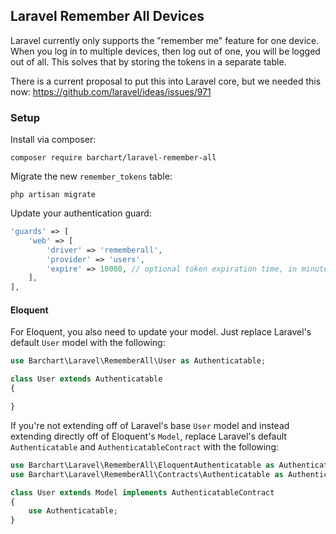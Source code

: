 ## Laravel Remember All Devices
Laravel currently only supports the "remember me" feature for one device. When you log in to multiple devices, then log out of one, you will be logged out of all. This solves that by storing the tokens in a separate table.

There is a current proposal to put this into Laravel core, but we needed this now: https://github.com/laravel/ideas/issues/971

### Setup
Install via composer:
```
composer require barchart/laravel-remember-all
```

Migrate the new `remember_tokens` table:
```
php artisan migrate
```

Update your authentication guard:
```php
'guards' => [
    'web' => [
        'driver' => 'rememberall',
        'provider' => 'users',
        'expire' => 10080, // optional token expiration time, in minutes (7 days is the default)
    ],
],
```

#### Eloquent
For Eloquent, you also need to update your model. Just replace Laravel's default `User` model with the following:
```php
use Barchart\Laravel\RememberAll\User as Authenticatable;

class User extends Authenticatable
{

}
```

If you're not extending off of Laravel's base `User` model and instead extending directly off of Eloquent's `Model`, replace Laravel's default `Authenticatable` and `AuthenticatableContract` with the following:
```php
use Barchart\Laravel\RememberAll\EloquentAuthenticatable as Authenticatable;
use Barchart\Laravel\RememberAll\Contracts\Authenticatable as AuthenticatableContract;

class User extends Model implements AuthenticatableContract
{
    use Authenticatable;
}
```
